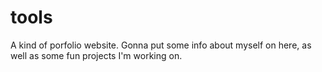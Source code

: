 # tools
A kind of porfolio website. Gonna put some info about myself on here, as well as some fun projects I'm working on.
